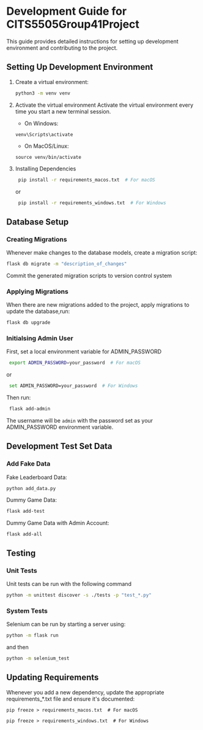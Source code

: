 # Development Guide for CITS5505Group41Project

This guide provides detailed instructions for setting up development environment and contributing to the project.

## Setting Up Development Environment

1. Create a virtual environment:
   ```sh
   python3 -m venv venv
   ```
2. Activate the virtual environment
   Activate the virtual environment every time you start a new terminal session.

   - On Windows:

   ```
   venv\Scripts\activate
   ```

   - On MacOS/Linux:

   ```
   source venv/bin/activate
   ```

3. Installing Dependencies
   ```sh
    pip install -r requirements_macos.txt  # For macOS
   ```
     or
   ```sh
    pip install -r requirements_windows.txt  # For Windows
   ```

## Database Setup

### Creating Migrations
   
   Whenever make changes to the database models, create a migration script:
   ```sh
   flask db migrate -m "description_of_changes"
   ```
   Commit the generated migration scripts to version control system
### Applying Migrations
   When there are new migrations added to the project, apply migrations to update the database,run:
   ```sh
   flask db upgrade
   ```

### Initialsing Admin User

   First, set a local environment variable for ADMIN_PASSWORD
   ```sh
    export ADMIN_PASSWORD=your_password  # For macOS
   ```
   or
   ```sh
    set ADMIN_PASSWORD=your_password  # For Windows
   ```

   Then run:
   ```sh
    flask add-admin
   ```

   The username will be `admin` with the password set as your ADMIN_PASSWORD environment variable.

## Development Test Set Data

### Add Fake Data

Fake Leaderboard Data:
```
python add_data.py
```
Dummy Game Data:
```sh
flask add-test
```
Dummy Game Data with Admin Account:
```sh
flask add-all
```

## Testing

### Unit Tests

Unit tests can be run with the following command

```sh
python -m unittest discover -s ./tests -p "test_*.py"
```

### System Tests

Selenium can be run by starting a server using:

```sh
python -m flask run
```

and then

```sh
python -m selenium_test
```

## Updating Requirements
Whenever you add a new dependency, update the appropriate requirements\_\*.txt file and ensure it's documented:
```
pip freeze > requirements_macos.txt  # For macOS
```
```
pip freeze > requirements_windows.txt  # For Windows
```
